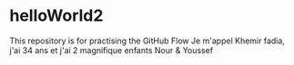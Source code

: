 # helloWorld2
This repository is for practising the GitHub Flow
Je m'appel Khemir fadia, j'ai 34 ans et j'ai 2 magnifique enfants Nour & Youssef
